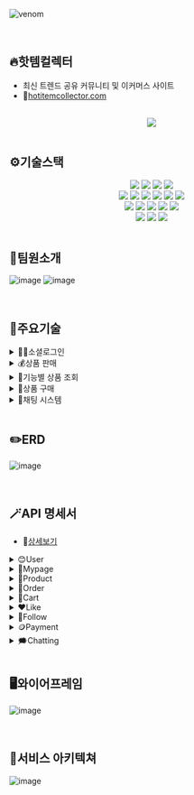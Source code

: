 ![venom](https://capsule-render.vercel.app/api?type=venom&height=250&text=Hot%20Item%20Collector&fontColor=2F2F2F&fontSize=70&color=0:FF5757,100:F0BA46)

<!-- # 🔥Hot Item Collector -->


<br>

## **🔥핫템컬렉터**
* 최신 트렌드 공유 커뮤니티 및 이커머스 사이트
* 🔗[hotitemcollector.com](http://hotitemcollector.com:8081/)

<br>

<div align = "center">
    <img src="https://github.com/user-attachments/assets/aca1bf2a-f9fd-4cef-9cd8-1078a8d57f5e">
</div>
<br>

## ⚙️기술스택

<div align="center">
  <img src="https://img.shields.io/badge/Java17-007396?style=for-the-badge&logo=Java&logoColor=white">
  <img src="https://img.shields.io/badge/Spring%20Boot-6DB33F?style=for-the-badge&logo=Spring%20Boot&logoColor=white">
  <img src="https://img.shields.io/badge/Spring%20Security-6DB33F?style=for-the-badge&logo=Spring%20Security&logoColor=white">
  <img src="https://img.shields.io/badge/JSON%20Web%20Tokens-000000?style=for-the-badge&logo=JSON%20Web%20Tokens&logoColor=white">
  
</div>
<div align="center">
    <img src="https://img.shields.io/badge/Docker-2496ED?style=for-the-badge&logo=Docker&logoColor=white">
  <img src="https://img.shields.io/badge/MySQL-4479A1?style=for-the-badge&logo=MySQL&logoColor=white">
  <img src="https://img.shields.io/badge/Redis-FF4438?style=for-the-badge&logo=Redis&logoColor=white">
  <img src="https://img.shields.io/badge/Amazon%20S3-569A31?style=for-the-badge&logo=Amazon%20S3&logoColor=white">
  <img src="https://img.shields.io/badge/Vue.js-4FC08D?style=for-the-badge&logo=Vue.js&logoColor=white">
  <img src="https://img.shields.io/badge/NGINX-009639?style=for-the-badge&logo=NGINX&logoColor=white">
</div>
<div align="center">
  <img src="https://img.shields.io/badge/GitHub%20Actions-2088FF?style=for-the-badge&logo=GitHub%20Actions&logoColor=white">
  <img src="https://img.shields.io/badge/Amazon%20EC2-FF9900?style=for-the-badge&logo=Amazon%20EC2&logoColor=white">
  <img src="https://img.shields.io/badge/WebSocket-FF6600?style=for-the-badge&logo=WebSocket&logoColor=white">
  <img src="https://img.shields.io/badge/STOMP-660000?style=for-the-badge&logo=STOMP&logoColor=white">
    <img src="https://img.shields.io/badge/RabbitMq-F26722?style=for-the-badge&logo=RabbitMq&logoColor=white">
</div>
<div align="center">
  <img src="https://img.shields.io/badge/OAuth%202.0-000000?style=for-the-badge&logo=OAuth%202.0&logoColor=white">
  <img src="https://img.shields.io/badge/SMTP-EA4335?style=for-the-badge&logo=Gmail&logoColor=white">
    <img src="https://img.shields.io/badge/PortOne-B14B20?style=for-the-badge&logo=PortOneX&logoColor=white">
</div>
<br>

## 🧊팀원소개

![image](https://github.com/user-attachments/assets/e496df5c-2e3d-4f89-afd7-edd3d17523ea)
![image](https://github.com/user-attachments/assets/26e4db3d-9137-49cb-9ca4-2e579140c206)

<br>



## 🔎주요기술 

<details>
 <summary>
     🧑‍💻소셜로그인
  </summary>

  <br>
  
  * 카카오 로그인
    
  * 구글 로그인

   ![image](https://github.com/user-attachments/assets/35d1f991-32dc-4754-a2cc-2e1fcc71cef4)

</details>

<details>
 <summary>
     💰상품 판매
  </summary>

  <br>
  
  * 사진 여러 장 등록 가능
    
  * 수정 및 삭제 가능
  <div align = "center">
    <img src="https://github.com/user-attachments/assets/fb4498aa-c0e4-4ac6-9d94-c8c3e5183095">
    <img src="https://github.com/user-attachments/assets/2fb14eed-9fb0-4124-97ff-fac8f7f19685">
  </div>
</details>

<details>
 <summary>
     🔮기능별 상품 조회
  </summary>

  <br>
  
  * 새로 등록된 상품
    
  * 팔로우한 사용자의 상품
  <div align = "center">
    <img src="https://github.com/user-attachments/assets/8b935fed-a571-484b-8b40-3ddc825dc7a0">
  </div>
  
  * 내가 판매하는 상품
  <div align = "center">
    <img src="https://github.com/user-attachments/assets/2ba399fd-3fd3-434f-ad1e-50eee0d569c1">
    <img src="https://github.com/user-attachments/assets/896819d9-c7e8-4990-a770-bc2648a66f2f">
  </div>
  
  * 내가 구매한 상품
    
  * 좋아요한 상품
  <div align = "center">
    <img src="https://github.com/user-attachments/assets/450c43e5-3adb-4abd-93bb-9b20eb170ec5">
  </div>

  * 상품 검색

  * 카테고리별 상품
    <div align = "center">
    <img src="https://github.com/user-attachments/assets/9afdb239-2fe4-457a-83e5-5e859c1b370b">
  </div>  
</details>

<details>
 <summary>
     💸상품 구매
  </summary>

  <br>
  
  * 장바구니에 담기 후 결제
    
  * 판매관리 / 주문관리 / 구매관리에서 주문상태 확인
  <div align = "center">
    <img src="https://github.com/user-attachments/assets/7a254465-e76f-420e-829e-d2cfe0da610f">
    <img src="https://github.com/user-attachments/assets/32400a4b-f2b0-476b-ab65-7f4b6531534a">
    <img src="https://github.com/user-attachments/assets/058e3421-f1e9-4e0c-9cb4-f52cec21e387">
  </div>
</details>

<details>
 <summary>
     💬채팅 시스템
  </summary>

  <br>
  
  * 다른 사용자와 채팅 가능
  <div align = "center">
    <img src="https://github.com/user-attachments/assets/68cf71da-95cf-4ba0-82fd-f3537a5193e0">
  </div>
</details>
<br>


## ✏️ERD

![image](https://github.com/user-attachments/assets/4bea6d20-5a67-4374-898c-a558cf100240)


<br>

## 🪄API 명세서
* 🔗[상세보기](https://www.notion.so/teamsparta/8e12debb2b2c49baa7527c85de679c32?v=b03bbb1610bf4a4fadc3b5d08606c897&pvs=4)
<details>
 <summary>
     😊User
  </summary>

  <br>

  <div align = "center">
    <img src="https://github.com/user-attachments/assets/28fe0adc-f6de-4918-9ade-3405bc3609a0">
  </div>
</details>

<details>
 <summary>
     🧸Mypage
  </summary>

  <br>

  <div align = "center">
    <img src="https://github.com/user-attachments/assets/253f81f8-d4a8-4028-a198-b9bb5f97e545">
  </div>
</details>

<details>
 <summary>
     🎁Product
  </summary>

  <br>

  <div align = "center">
    <img src="https://github.com/user-attachments/assets/4a0fc663-6596-4087-90a5-fef38985bb2a">
  </div>
</details>

<details>
 <summary>
     🙌Order
  </summary>

  <br>

  <div align = "center">
    <img src="https://github.com/user-attachments/assets/3a631cd1-5301-4e02-96f4-98ba7dcaec62">
  </div>
</details>

<details>
 <summary>
     🛒Cart
  </summary>

  <br>

  <div align = "center">
    <img src="https://github.com/user-attachments/assets/4f46436a-a90b-4d87-a89b-2466d53194ba">
  </div>
</details>

<details>
 <summary>
     ❤️Like
  </summary>

  <br>

  <div align = "center">
    <img src="https://github.com/user-attachments/assets/713e4a16-f3d6-4fb2-9624-c0f26ccadfb3">
  </div>
</details>

<details>
 <summary>
     🪈Follow
  </summary>

  <br>

  <div align = "center">
    <img src="https://github.com/user-attachments/assets/157a610a-557a-4c7b-964f-6be30268cf7b">
  </div>
</details>

<details>
 <summary>
     🪙Payment
  </summary>

  <br>

  <div align = "center">
    <img src="https://github.com/user-attachments/assets/">
  </div>
</details>

<details>
 <summary>
     🗯️Chatting
  </summary>

  <br>

  <div align = "center">
    <img src="https://github.com/user-attachments/assets/">
  </div>
</details>




<br>

## 🖥️와이어프레임

![image](https://github.com/user-attachments/assets/d0959a5e-a9bf-41c7-b4ba-84b7d5619e85)

<br>

## 📐서비스 아키텍쳐

![image](https://github.com/user-attachments/assets/ef296cc8-f810-4efc-9cdd-077e8e1cf1bd)

<br>



